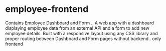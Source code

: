 # employee-frontend
Contains Employee Dashboard and Form .. A web app with a dashboard displaying employee data from an external API and a form to add new employee details. Built with a responsive layout using any CSS library and proper routing between Dashboard and Form pages without backend.. only frontend
